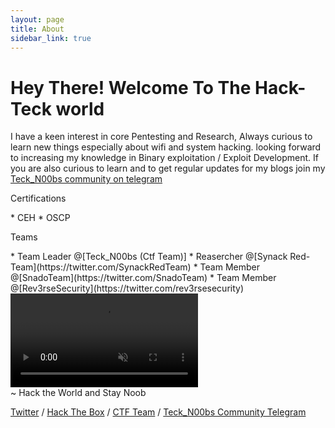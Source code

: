 ```yaml
---
layout: page
title: About
sidebar_link: true
---
```


<h1 class="message">
  Hey There! Welcome To The Hack-Teck world
</h1>

I have a keen interest in core Pentesting and Research, Always curious to learn new things especially about wifi and system hacking.
looking forward to increasing my knowledge in Binary exploitation / Exploit Development. If you are also curious to learn and to get regular updates for my blogs join my [Teck_N00bs community on telegram](https://t.me/Teck_N00bs)
<p class="message">
  Certifications
</p>
* CEH
* OSCP
<p class="message">
  Teams
</p>
* Team Leader @[Teck_N00bs (Ctf Team)]
* Reasercher @[Synack Red-Team](https://twitter.com/SynackRedTeam)
* Team Member @[SnadoTeam](https://twitter.com/SnadoTeam)
* Team Member @[Rev3rseSecurity](https://twitter.com/rev3rsesecurity)
<div class="background-wrap">
	<video id="video-bg-elem" preload="auto" autoplay="true" loop="loop" muted="muted">
		<Source src="https://media.giphy.com/media/l4FGF4DVYSeS5oIx2/giphy.mp4" type="video/mp4">
	</video>
</div>
~ Hack the World and Stay Noob

[Twitter](https://twitter.com/Teck__K2) / [Hack The Box](https://www.hackthebox.eu/profile/966) / [CTF Team](https://ctftime.org/team/20102) /
[Teck_N00bs Community Telegram](https://t.me/Teck_N00bs)

<script src="https://www.hackthebox.eu/badge/966"></script>
